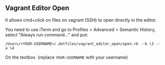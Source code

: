 ## Vagrant Editor Open

It allows cmd+click on files on vagrant (SSH) to open directly in the editor.

You need to use iTerm and go to Profiles > Advanced > Semantic History, select "Always run command..." and put:

```
/Users/<YOUR-USERNAME>/.dotfiles/vagrant_editor_open/open.rb --b \3 --a \4
```

On the textbox. (replace `YOUR-USERNAME` with your username)
